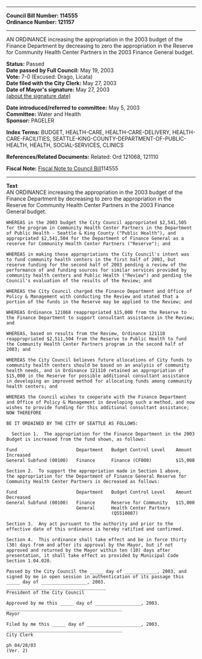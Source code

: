 * * * * *  
  
**Council Bill Number: [](#h0)[](#h2)114555**   
**Ordinance Number: 121157**  
  
* * * * *  
  
AN ORDINANCE increasing the appropriation in the 2003 budget of the Finance Department by decreasing to zero the appropriation in the Reserve for Community Health Center Partners in the 2003 Finance General budget.  
  
**Status:** Passed   
**Date passed by Full Council:** May 19, 2003   
**Vote:** 7-0 (Excused: Drago, Licata)   
**Date filed with the City Clerk:** May 27, 2003   
**Date of Mayor's signature:** May 27, 2003   
[(about the signature date)](/~public/approvaldate.htm)   
  
  
**Date introduced/referred to committee:** May 5, 2003   
**Committee:** Water and Health   
**Sponsor:** PAGELER   
  
**Index Terms:** BUDGET, HEALTH-CARE, HEALTH-CARE-DELIVERY, HEALTH-CARE-FACILITIES, SEATTLE-KING-COUNTY-DEPARTMENT-OF-PUBLIC-HEALTH, HEALTH, SOCIAL-SERVICES, CLINICS  
  
**References/Related Documents:** Related: Ord 121068, 121110  
  
**Fiscal Note:** [Fiscal Note to Council Bill](http://clerk.seattle.gov/~public/fnote/114555.htm)[](#h1)[](#h3)114555  
  
* * * * *  
  
**Text**  
    AN ORDINANCE increasing the appropriation in the 2003 budget of the  
    Finance Department by decreasing to zero the appropriation in the  
    Reserve for Community Health Center Partners in the 2003 Finance  
    General budget.  
  
    WHEREAS in the 2003 budget the City Council appropriated $2,541,505  
    for the program in Community Health Center Partners in the Department  
    of Public Health - Seattle & King County ("Public Health"), and  
    appropriated $2,541,504 for the Department of Finance General as a  
    reserve for Community Health Center Partners ("Reserve"); and  
  
    WHEREAS in making these appropriations the City Council's intent was  
    to fund community health centers in the first half of 2003, but  
    reserve funding for the second half of 2003 pending a review of the  
    performance of and funding sources for similar services provided by  
    community health centers and Public Health ("Review") and pending the  
    Council's evaluation of the results of the Review; and  
  
    WHEREAS the City Council charged the Finance Department and Office of  
    Policy & Management with conducting the Review and stated that a  
    portion of the funds in the Reserve may be applied to the Review; and  
  
    WHEREAS Ordinance 121068 reappropriated $15,000 from the Reserve to  
    the Finance Department to support consultant assistance in the Review;  
    and  
  
    WHEREAS, based on results from the Review, Ordinance 121110  
    reappropriated $2,511,504 from the Reserve to Public Health to fund  
    the Community Health Center Partners program in the second half of  
    2003; and  
  
    WHEREAS the City Council believes future allocations of City funds to  
    community health centers should be based on an analysis of community  
    health needs, and in Ordinance 121110 retained an appropriation of  
    $15,000 in the Reserve for possible additional consultant assistance  
    in developing an improved method for allocating funds among community  
    health centers; and  
  
    WHEREAS the Council wishes to cooperate with the Finance Department  
    and Office of Policy & Management in developing such a method, and now  
    wishes to provide funding for this additional consultant assistance;  
    NOW THEREFORE  
  
    BE IT ORDAINED BY THE CITY OF SEATTLE AS FOLLOWS:  
  
      Section 1.  The appropriation for the Finance Department in the 2003  
    Budget is increased from the fund shown, as follows:  
  
    Fund                      Department   Budget Control Level    Amount Increased  
    General Subfund (00100)   Finance      Finance (CF000)         $15,000  
  
    Section 2.  To support the appropriation made in Section 1 above,  
    the appropriation for the Department of Finance General Reserve for  
    Community Health Center Partners is decreased as follows:  
  
    Fund                      Department   Budget Control Level    Amount Decreased  
    General Subfund (00100)   Finance      Reserve for Community   $15,000  
                              General      Health Center Partners  
                                           (Q5510007)  
  
    Section 3.  Any act pursuant to the authority and prior to the  
    effective date of this ordinance is hereby ratified and confirmed.  
  
    Section 4.  This ordinance shall take effect and be in force thirty  
    (30) days from and after its approval by the Mayor, but if not  
    approved and returned by the Mayor within ten (10) days after  
    presentation, it shall take effect as provided by Municipal Code  
    Section 1.04.020.  
  
    Passed by the City Council the _____ day of ____________, 2003, and  
    signed by me in open session in authentication of its passage this  
    _____ day of _________________, 2003.  
    _____________________________________  
    President of the City Council  
  
    Approved by me this _____ day of _________________, 2003.  
    ___________________________________________  
    Mayor  
  
    Filed by me this _____ day of ____________________, 2003.  
    ___________________________________________  
    City Clerk  
  
    ph 04/28/03  
    (Ver. 2)  
